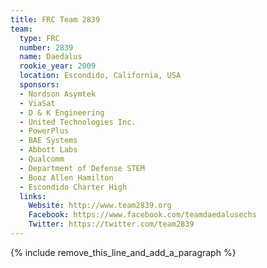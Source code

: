 ```yaml
---
title: FRC Team 2839
team:
  type: FRC
  number: 2839
  name: Daedalus
  rookie_year: 2009
  location: Escondido, California, USA
  sponsors:
  - Nordson Asymtek
  - ViaSat
  - D & K Engineering
  - United Technologies Inc.
  - PowerPlus
  - BAE Systems
  - Abbott Labs
  - Qualcomm
  - Department of Defense STEM
  - Booz Allen Hamilton
  - Escondido Charter High
  links:
    Website: http://www.team2839.org
    Facebook: https://www.facebook.com/teamdaedalusechs
    Twitter: https://twitter.com/team2839
---
```


{% include remove_this_line_and_add_a_paragraph %}